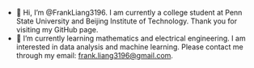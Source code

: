 - 👋 Hi, I’m @FrankLiang3196. I am currently a college student at Penn State University and Beijing Institute of Technology. Thank you for visiting my GitHub page.
- 🌱 I’m currently learning mathematics and electrical engineering. I am interested in data analysis and machine learning. Please contact me through my email: frank.liang3196@gmail.com.


